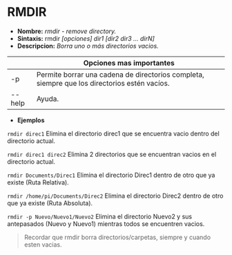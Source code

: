 # RMDIR
* **Nombre:** _rmdir - remove directory._
* **Sintaxis:** rmdir  _[opciones] dir1 [dir2 dir3 ... dirN]_
* **Descripcion:** _Borra uno o más directorios vacios._

||Opciones mas importantes| 
| --------- | --------- |
| -p|Permite borrar una cadena de directorios completa, siempre que los directorios estén vacíos.| 
| --help|Ayuda.|
 

* **Ejemplos**

```rmdir direc1``` Elimina el directorio direc1 que se encuentra vacio dentro del directorio actual.

```rmdir direc1 direc2``` Elimina 2 directorios que se encuentran vacios en el directorio actual.

```rmdir Documents/Direc1``` Elimina el directorio Direc1 dentro de otro que ya existe (Ruta Relativa).

```rmdir /home/pi/Documents/Direc2``` Elimina el directorio Direc2 dentro de otro que ya existe (Ruta Absoluta).

```rmdir -p Nuevo/Nuevo1/Nuevo2``` Elimina el directorio Nuevo2 y sus antepasados (Nuevo y Nuevo1) mientras todos se encuentren vacios.

>Recordar que rmdir borra directorios/carpetas, siempre y cuando esten vacias.
